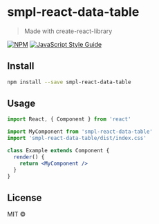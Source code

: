 # smpl-react-data-table

> Made with create-react-library

[![NPM](https://img.shields.io/npm/v/smpl-react-data-table.svg)](https://www.npmjs.com/package/smpl-react-data-table) [![JavaScript Style Guide](https://img.shields.io/badge/code_style-standard-brightgreen.svg)](https://standardjs.com)

## Install

```bash
npm install --save smpl-react-data-table
```

## Usage

```jsx
import React, { Component } from 'react'

import MyComponent from 'smpl-react-data-table'
import 'smpl-react-data-table/dist/index.css'

class Example extends Component {
  render() {
    return <MyComponent />
  }
}
```

## License

MIT © [](https://github.com/)
